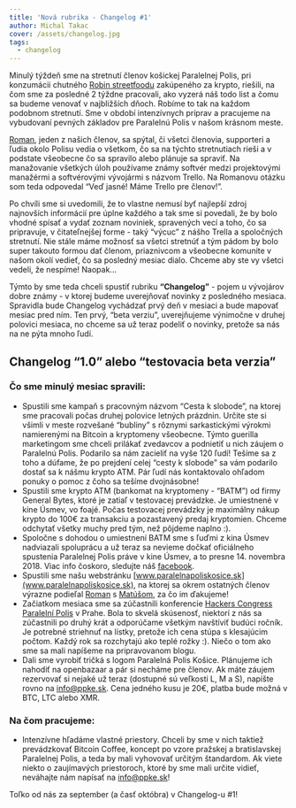 ```yaml
---
title: 'Nová rubrika - Changelog #1'
author: Michal Takac
cover: /assets/changelog.jpg
tags:
  - changelog
---
```

Minulý týždeň sme na stretnutí členov košickej Paralelnej Polis, pri konzumácii chutného [Robin streetfoodu](https://www.facebook.com/RobinStreetFoodKE/) zakúpeného za krypto, riešili, na čom sme za posledné 2 týždne pracovali, ako vyzerá náš todo list a čomu sa budeme venovať v najbližších dňoch. Robíme to tak na každom podobnom stretnutí. Sme v období intenzívnych príprav a pracujeme na vybudovaní pevných základov pre Paralelnú Polis v našom krásnom meste.

[Roman](https://romanvesely.com/), jeden z našich členov, sa spýtal, či všetci členovia, supporteri a ľudia okolo Polisu vedia o všetkom, čo sa na týchto stretnutiach rieši a v podstate všeobecne čo sa spravilo alebo plánuje sa spraviť. Na manažovanie všetkých úloh používame známy softvér medzi projektovými manažérmi a softvérovými vývojármi s názvom Trello. Na Romanovu otázku som teda odpovedal “Veď jasné! Máme Trello pre členov!”.

Po chvíli sme si uvedomili, že to vlastne nemusí byť najlepší zdroj najnovších informácií pre úplne každého a tak sme si povedali, že by bolo vhodné spísať a vydať zoznam noviniek, spravených vecí a toho, čo sa pripravuje, v čitateľnejšej forme - taký “výcuc” z nášho Trella a spoločných stretnutí. Nie stále máme možnosť sa všetci stretnúť a tým pádom by bolo super takouto formou dať členom, priaznivcom a všeobecne komunite v našom okolí vedieť, čo sa posledný mesiac dialo. Chceme aby ste vy všetci vedeli, že nespíme! Naopak...

Týmto by sme teda chceli spustiť rubriku **“Changelog”** - pojem u vývojárov dobre známy - v ktorej budeme uverejňovať novinky z posledného mesiaca. Spravidla bude Changelog vychádzať prvý deň v mesiaci a bude mapovať mesiac pred ním. Ten prvý, “beta verziu”, uverejňujeme výnimočne v druhej polovici mesiaca, no chceme sa už teraz podeliť o novinky, pretože sa nás na ne pýta mnoho ľudí.

## Changelog “1.0” alebo “testovacia beta verzia”

### Čo sme minulý mesiac spravili:

- Spustili sme kampaň s pracovným názvom “Cesta k slobode”, na ktorej sme pracovali počas druhej polovice letných prázdnin. Určite ste si všimli v meste rozvešané “bubliny” s rôznymi sarkastickými výrokmi namierenými na Bitcoin a kryptomeny všeobecne. Týmto guerilla marketingom sme chceli prilákať zvedavcov a podnietiť u nich záujem o Paralelnú Polis. Podarilo sa nám zacieliť na vyše 120 ľudí! Tešíme sa z toho a dúfame, že po prejdení celej “cesty k slobode” sa vám podarilo dostať sa k nášmu krypto ATM. Pár ľudí nás kontaktovalo ohľadom ponuky o pomoc z čoho sa tešíme dvojnásobne!
- Spustili sme krypto ATM (bankomat na kryptomeny - “BATM”) od firmy General Bytes, ktoré je zatiaľ v testovacej prevádzke. Je umiestnené v kine Úsmev, vo foajé. Počas testovacej prevádzky je maximálny nákup krypto do 100€ za transakciu a pozastavený predaj kryptomien. Chceme odchytať všetky muchy pred tým, než pôjdeme naplno :).
- Spoločne s dohodou o umiestnení BATM sme s ľuďmi z kina Úsmev nadviazali spoluprácu a už teraz sa nevieme dočkať oficiálneho spustenia Paralelnej Polis práve v kine Úsmev, a to presne 14. novembra 2018. Viac info čoskoro, sledujte náš [facebook](https://www.facebook.com/paralelnapoliske/).
- Spustili sme našu webstránku [www.paralelnapoliskosice.sk](www.paralelnapoliskosice.sk), na ktorej sa okrem ostatných členov výrazne podieľal [Roman](https://romanvesely.com/) s [Matúšom](https://www.matusdesign.com/), za čo im ďakujeme!
- Začiatkom mesiaca sme sa zúčastnili konferencie [Hackers Congress Paralelní Polis](https://neworder.hcpp.cz/) v Prahe. Bola to skvelá skúsenosť, niektorí z nás sa zúčastnili po druhý krát a odporúčame všetkým navštíviť budúci ročník. Je potrebné striehnuť na lístky, pretože ich cena stúpa s klesajúcim počtom. Každý rok sa rozchytajú ako teplé rožky :). Niečo o tom ako sme sa mali napíšeme na pripravovanom blogu.
- Dali sme vyrobiť tričká s logom Paralelná Polis Košice. Plánujeme ich nahodiť na openbazaar a pár si necháme pre členov. Ak máte záujem rezervovať si nejaké už teraz (dostupné sú veľkosti L, M a S), napíšte rovno na [info@ppke.sk](mailto:info@ppke.sk). Cena jedného kusu je 20€, platba bude možná v BTC, LTC alebo XMR.

### Na čom pracujeme:

- Intenzívne hľadáme vlastné priestory. Chceli by sme v nich taktiež prevádzkovať Bitcoin Coffee, koncept po vzore pražskej a bratislavskej Paralelnej Polis, a teda by mali vyhovovať určitým štandardom. Ak viete niekto o zaujímavých priestoroch, ktoré by sme mali určite vidieť, neváhajte nám napísať na [info@ppke.sk](mailto:info@ppke.sk)!

Toľko od nás za september (a časť októbra) v Changelog-u #1!
